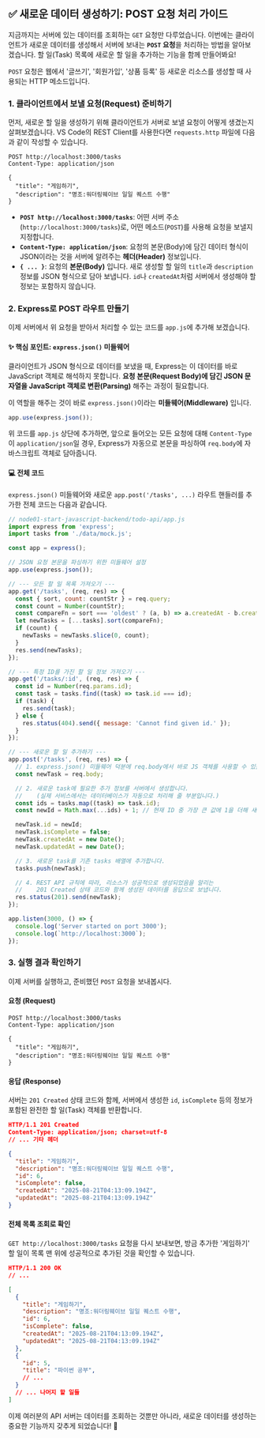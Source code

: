 ## ✅ 새로운 데이터 생성하기: POST 요청 처리 가이드

지금까지는 서버에 있는 데이터를 조회하는 `GET` 요청만 다루었습니다. 이번에는 클라이언트가 새로운 데이터를 생성해서 서버에 보내는 **`POST` 요청**을 처리하는 방법을 알아보겠습니다. 할 일(Task) 목록에 새로운 할 일을 추가하는 기능을 함께 만들어봐요\!

`POST` 요청은 웹에서 '글쓰기', '회원가입', '상품 등록' 등 새로운 리소스를 생성할 때 사용되는 HTTP 메소드입니다.

### 1. 클라이언트에서 보낼 요청(Request) 준비하기

먼저, 새로운 할 일을 생성하기 위해 클라이언트가 서버로 보낼 요청이 어떻게 생겼는지 살펴보겠습니다. VS Code의 REST Client를 사용한다면 `requests.http` 파일에 다음과 같이 작성할 수 있습니다.

```http
POST http://localhost:3000/tasks
Content-Type: application/json

{
  "title": "게임하기",
  "description": "명조:워더링웨이브 일일 퀘스트 수행"
}
```

- **`POST http://localhost:3000/tasks`**: 어떤 서버 주소(`http://localhost:3000/tasks`)로, 어떤 메소드(`POST`)를 사용해 요청을 보낼지 지정합니다.
- **`Content-Type: application/json`**: 요청의 본문(Body)에 담긴 데이터 형식이 JSON이라는 것을 서버에 알려주는 **헤더(Header)** 정보입니다.
- **`{ ... }`**: 요청의 **본문(Body)** 입니다. 새로 생성할 할 일의 `title`과 `description` 정보를 JSON 형식으로 담아 보냅니다. `id`나 `createdAt`처럼 서버에서 생성해야 할 정보는 포함하지 않습니다.

### 2. Express로 POST 라우트 만들기

이제 서버에서 위 요청을 받아서 처리할 수 있는 코드를 `app.js`에 추가해 보겠습니다.

#### ✨ 핵심 포인트: `express.json()` 미들웨어

클라이언트가 JSON 형식으로 데이터를 보냈을 때, Express는 이 데이터를 바로 JavaScript 객체로 해석하지 못합니다. **요청 본문(Request Body)에 담긴 JSON 문자열을 JavaScript 객체로 변환(Parsing)** 해주는 과정이 필요합니다.

이 역할을 해주는 것이 바로 `express.json()`이라는 **미들웨어(Middleware)** 입니다.

```javascript
app.use(express.json());
```

위 코드를 `app.js` 상단에 추가하면, 앞으로 들어오는 모든 요청에 대해 `Content-Type`이 `application/json`일 경우, Express가 자동으로 본문을 파싱하여 `req.body`에 자바스크립트 객체로 담아줍니다.

#### 💻 전체 코드

`express.json()` 미들웨어와 새로운 `app.post('/tasks', ...)` 라우트 핸들러를 추가한 전체 코드는 다음과 같습니다.

```js
// node01-start-javascript-backend/todo-api/app.js
import express from 'express';
import tasks from './data/mock.js';

const app = express();

// JSON 요청 본문을 파싱하기 위한 미들웨어 설정
app.use(express.json());

// --- 모든 할 일 목록 가져오기 ---
app.get('/tasks', (req, res) => {
  const { sort, count: countStr } = req.query;
  const count = Number(countStr);
  const compareFn = sort === 'oldest' ? (a, b) => a.createdAt - b.createdAt : (a, b) => b.createdAt - a.createdAt;
  let newTasks = [...tasks].sort(compareFn);
  if (count) {
    newTasks = newTasks.slice(0, count);
  }
  res.send(newTasks);
});

// --- 특정 ID를 가진 할 일 정보 가져오기 ---
app.get('/tasks/:id', (req, res) => {
  const id = Number(req.params.id);
  const task = tasks.find((task) => task.id === id);
  if (task) {
    res.send(task);
  } else {
    res.status(404).send({ message: 'Cannot find given id.' });
  }
});

// --- 새로운 할 일 추가하기 ---
app.post('/tasks', (req, res) => {
  // 1. express.json() 미들웨어 덕분에 req.body에서 바로 JS 객체를 사용할 수 있습니다.
  const newTask = req.body;

  // 2. 새로운 task에 필요한 추가 정보를 서버에서 생성합니다.
  //    (실제 서비스에서는 데이터베이스가 자동으로 처리해 줄 부분입니다.)
  const ids = tasks.map((task) => task.id);
  const newId = Math.max(...ids) + 1; // 현재 ID 중 가장 큰 값에 1을 더해 새 ID를 만듭니다.

  newTask.id = newId;
  newTask.isComplete = false;
  newTask.createdAt = new Date();
  newTask.updatedAt = new Date();

  // 3. 새로운 task를 기존 tasks 배열에 추가합니다.
  tasks.push(newTask);

  // 4. REST API 규칙에 따라, 리소스가 성공적으로 생성되었음을 알리는
  //    201 Created 상태 코드와 함께 생성된 데이터를 응답으로 보냅니다.
  res.status(201).send(newTask);
});

app.listen(3000, () => {
  console.log('Server started on port 3000');
  console.log(`http://localhost:3000`);
});
```

### 3. 실행 결과 확인하기

이제 서버를 실행하고, 준비했던 `POST` 요청을 보내봅시다.

#### 요청 (Request)

```http
POST http://localhost:3000/tasks
Content-Type: application/json

{
  "title": "게임하기",
  "description": "명조:워더링웨이브 일일 퀘스트 수행"
}
```

#### 응답 (Response)

서버는 `201 Created` 상태 코드와 함께, 서버에서 생성한 `id`, `isComplete` 등의 정보가 포함된 완전한 할 일(Task) 객체를 반환합니다.

```json
HTTP/1.1 201 Created
Content-Type: application/json; charset=utf-8
// ... 기타 헤더

{
  "title": "게임하기",
  "description": "명조:워더링웨이브 일일 퀘스트 수행",
  "id": 6,
  "isComplete": false,
  "createdAt": "2025-08-21T04:13:09.194Z",
  "updatedAt": "2025-08-21T04:13:09.194Z"
}
```

#### 전체 목록 조회로 확인

`GET http://localhost:3000/tasks` 요청을 다시 보내보면, 방금 추가한 '게임하기' 할 일이 목록 맨 위에 성공적으로 추가된 것을 확인할 수 있습니다.

```json
HTTP/1.1 200 OK
// ...

[
  {
    "title": "게임하기",
    "description": "명조:워더링웨이브 일일 퀘스트 수행",
    "id": 6,
    "isComplete": false,
    "createdAt": "2025-08-21T04:13:09.194Z",
    "updatedAt": "2025-08-21T04:13:09.194Z"
  },
  {
    "id": 5,
    "title": "파이썬 공부",
    // ...
  }
  // ... 나머지 할 일들
]
```

이제 여러분의 API 서버는 데이터를 조회하는 것뿐만 아니라, 새로운 데이터를 생성하는 중요한 기능까지 갖추게 되었습니다\! 🎉
